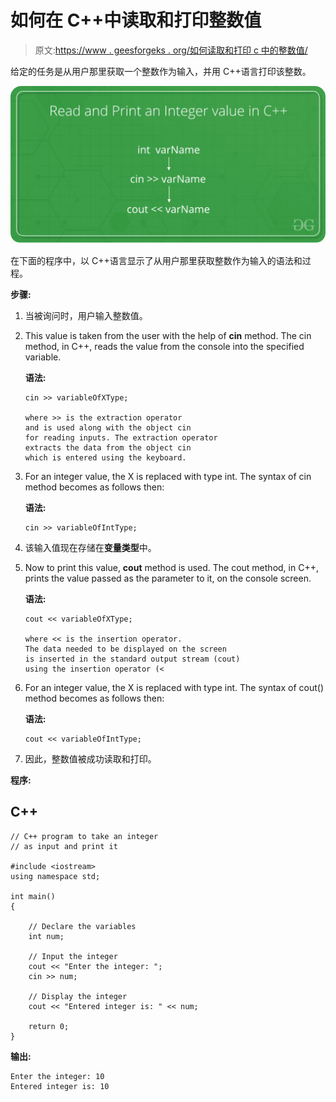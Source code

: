 # 如何在 C++中读取和打印整数值

> 原文:[https://www . geesforgeks . org/如何读取和打印 c 中的整数值/](https://www.geeksforgeeks.org/how-to-read-and-print-an-integer-value-in-c/)

给定的任务是从用户那里获取一个整数作为输入，并用 C++语言打印该整数。

![](img/6066e059929148f6bfeae4402826d520.png)

在下面的程序中，以 C++语言显示了从用户那里获取整数作为输入的语法和过程。

**步骤:**

1.  当被询问时，用户输入整数值。
2.  This value is taken from the user with the help of **cin** method. The cin method, in C++, reads the value from the console into the specified variable.

    **语法:**

    ```
    cin >> variableOfXType;

    where >> is the extraction operator
    and is used along with the object cin
    for reading inputs. The extraction operator 
    extracts the data from the object cin
    which is entered using the keyboard.

    ```

3.  For an integer value, the X is replaced with type int. The syntax of cin method becomes as follows then:

    **语法:**

    ```
    cin >> variableOfIntType;

    ```

4.  该输入值现在存储在**变量类型**中。
5.  Now to print this value, **cout** method is used. The cout method, in C++, prints the value passed as the parameter to it, on the console screen.

    **语法:**

    ```
    cout << variableOfXType;

    where << is the insertion operator.
    The data needed to be displayed on the screen 
    is inserted in the standard output stream (cout)
    using the insertion operator (<
    ```

6.  For an integer value, the X is replaced with type int. The syntax of cout() method becomes as follows then:

    **语法:**

    ```
    cout << variableOfIntType;

    ```

7.  因此，整数值被成功读取和打印。

**程序:**

## C++

```
// C++ program to take an integer
// as input and print it

#include <iostream>
using namespace std;

int main()
{

    // Declare the variables
    int num;

    // Input the integer
    cout << "Enter the integer: ";
    cin >> num;

    // Display the integer
    cout << "Entered integer is: " << num;

    return 0;
}
```

**输出:**

```
Enter the integer: 10
Entered integer is: 10

```